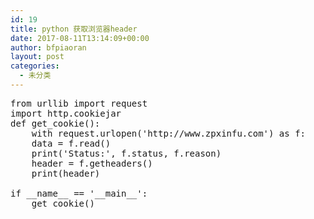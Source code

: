 ```yaml
---
id: 19
title: python 获取浏览器header
date: 2017-08-11T13:14:09+00:00
author: bfpiaoran
layout: post
categories:
  - 未分类
---
```

<pre line="1">from urllib import request
import http.cookiejar
def get_cookie():
    with request.urlopen('http://www.zpxinfu.com') as f:
    data = f.read()
    print('Status:', f.status, f.reason)
    header = f.getheaders()
    print(header)
 
if __name__ == '__main__':
    get_cookie()
</pre>